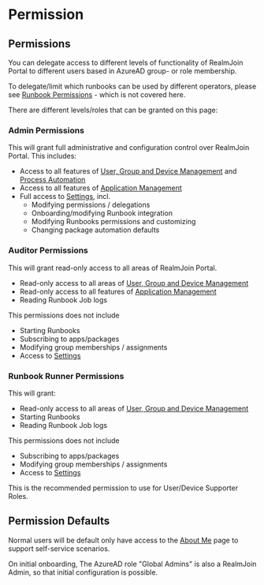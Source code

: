 # Permission

## Permissions

You can delegate access to different levels of functionality of RealmJoin Portal to different users based in AzureAD group- or role membership.&#x20;

To delegate/limit which runbooks can be used by different operators, please see [Runbook Permissions](../runbooks/runbook-permissions.md) - which is not covered here.

There are different levels/roles that can be granted on this page:

### Admin Permissions

This will grant full administrative and configuration control over RealmJoin Portal. This includes:

* Access to all features of [User, Group and Device Management](../user-group-device-management/) and [Process Automation](../runbooks/)
* Access to all features of [Application Management](../AppManagement/)
* Full access to [Settings](./), incl.
  * Modifying permissions / delegations
  * Onboarding/modifying Runbook integration
  * Modifying Runbooks permissions and customizing
  * Changing package automation defaults

### Auditor Permissions

This will grant read-only access to all areas of RealmJoin Portal.&#x20;

* Read-only access to all areas of [User, Group and Device Management](../user-group-device-management/)&#x20;
* Read-only access to all features of [Application Management](../AppManagement/)
* Reading Runbook Job logs

This permissions does not include

* Starting Runbooks&#x20;
* Subscribing to apps/packages
* Modifying group memberships / assignments
* Access to [Settings](./)

### Runbook Runner Permissions

This will grant:

* Read-only access to all areas of [User, Group and Device Management](../user-group-device-management/)&#x20;
* Starting Runbooks&#x20;
* Reading Runbook Job logs

This permissions does not include

* Subscribing to apps/packages
* Modifying group memberships / assignments
* Access to [Settings](./)

This is the recommended permission to use for User/Device Supporter Roles.

## Permission Defaults

Normal users will be default only have access to the [About Me](../user-group-device-management/about-me.md) page to support self-service scenarios.

On initial onboarding, The AzureAD role "Global Admins" is also a RealmJoin Admin, so that initial configuration is possible.&#x20;
